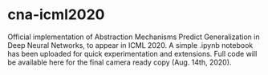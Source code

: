 # cna-icml2020
Official implementation of Abstraction Mechanisms Predict Generalization in Deep Neural Networks, to appear in ICML 2020. A simple .ipynb notebook has been uploaded for quick experimentation and extensions. Full code will be available here for the final camera ready copy (Aug. 14th, 2020).
